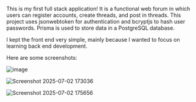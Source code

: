 This is my first full stack application! It is a functional web forum in which users can register accounts, create threads, and post in threads.
This project uses jsonwebtoken for authentication and bcryptjs to hash user passwords. Prisma is used to store data in a PostgreSQL database.

I kept the front end very simple, mainly because I wanted to focus on learning back end development.

Here are some screenshots:

![image](https://github.com/user-attachments/assets/421970ba-5181-4f42-aa38-7ebf46531592)

![Screenshot 2025-07-02 173036](https://github.com/user-attachments/assets/b4b85481-f5e4-455a-933a-4dcfd2d4a2a4)

![Screenshot 2025-07-02 175656](https://github.com/user-attachments/assets/a3baf66c-fc3b-4d1f-9ed6-dab81824d2c0)
